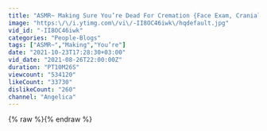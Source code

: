 ```yaml
---
title: "ASMR~ Making Sure You’re Dead For Cremation {Face Exam, Cranial Test, Quick Questions}"
image: "https:\/\/i.ytimg.com\/vi\/-II8OC46iwk\/hqdefault.jpg"
vid_id: "-II8OC46iwk"
categories: "People-Blogs"
tags: ["ASMR~","Making","You’re"]
date: "2021-10-23T17:28:30+03:00"
vid_date: "2021-08-26T22:00:00Z"
duration: "PT10M26S"
viewcount: "534120"
likeCount: "33730"
dislikeCount: "260"
channel: "Angelica"
---
```

{% raw %}{% endraw %}
